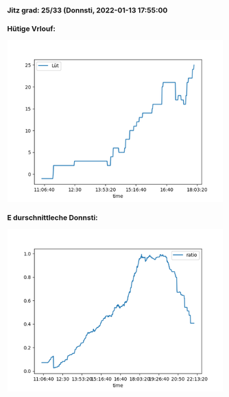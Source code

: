 ### Jitz grad: 25/33 (Donnsti, 2022-01-13 17:55:00

### Hütige Vrlouf:
![Graph](Today.png)

### E durschnittleche Donnsti:
![Graph](Donnsti.png)